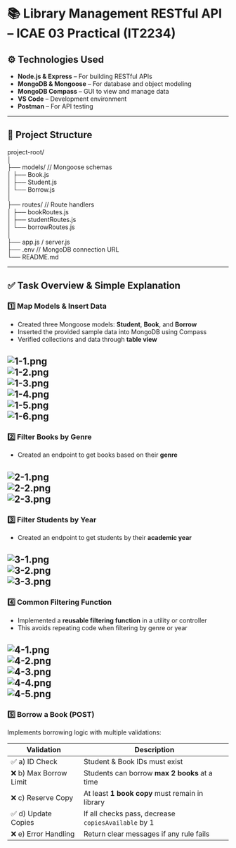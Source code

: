 # 📚 Library Management RESTful API – ICAE 03 Practical (IT2234)
## ⚙️ Technologies Used

- **Node.js & Express** – For building RESTful APIs  
- **MongoDB & Mongoose** – For database and object modeling  
- **MongoDB Compass** – GUI to view and manage data  
- **VS Code** – Development environment  
- **Postman** – For API testing  

---

## 📁 Project Structure

project-root/<br>
│<br>
├── models/ // Mongoose schemas<br>
│ ├── Book.js<br>
│ ├── Student.js<br>
│ └── Borrow.js<br>
│<br>
├── routes/ // Route handlers<br>
│ ├── bookRoutes.js<br>
│ ├── studentRoutes.js<br>
│ └── borrowRoutes.js<br>
│<br>
├── app.js / server.js<br>
├── .env // MongoDB connection URL<br>
└── README.md<br>

---

## ✅ Task Overview & Simple Explanation

### 1️⃣ Map Models & Insert Data

- Created three Mongoose models: **Student**, **Book**, and **Borrow**
- Inserted the provided sample data into MongoDB using Compass
- Verified collections and data through **table view**
  
![1-1.png](./Outputs/1-1.png)<br>![1-2.png](./Outputs/1-2.png)<br>![1-3.png](./Outputs/1-3.png)<br>![1-4.png](./Outputs/1-4.png)<br>![1-5.png](./Outputs/1-5.png)<br>![1-6.png](./Outputs/1-6.png)
---

### 2️⃣ Filter Books by Genre

- Created an endpoint to get books based on their **genre**

![2-1.png](./Outputs/2-1.png)<br>![2-2.png](./Outputs/2-2.png)<br>![2-3.png](./Outputs/2-3.png)
---

### 3️⃣ Filter Students by Year

- Created an endpoint to get students by their **academic year**

![3-1.png](./Outputs/3-1.png)<br>![3-2.png](./Outputs/3-2.png)<br>![3-3.png](./Outputs/3-3.png)
---

### 4️⃣ Common Filtering Function

- Implemented a **reusable filtering function** in a utility or controller
- This avoids repeating code when filtering by genre or year

![4-1.png](./Outputs/4-1.png)<br>![4-2.png](./Outputs/4-2.png)<br>![4-3.png](./Outputs/4-3.png)<br>![4-4.png](./Outputs/4-4.png)<br>![4-5.png](./Outputs/4-5.png)
---

### 5️⃣ Borrow a Book (POST)

Implements borrowing logic with multiple validations:

| Validation | Description |
|------------|-------------|
| ✅ a) ID Check | Student & Book IDs must exist |
| ❌ b) Max Borrow Limit | Students can borrow **max 2 books** at a time |
| ❌ c) Reserve Copy | At least **1 book copy** must remain in library |
| ✅ d) Update Copies | If all checks pass, decrease `copiesAvailable` by 1 |
| ❌ e) Error Handling | Return clear messages if any rule fails |
